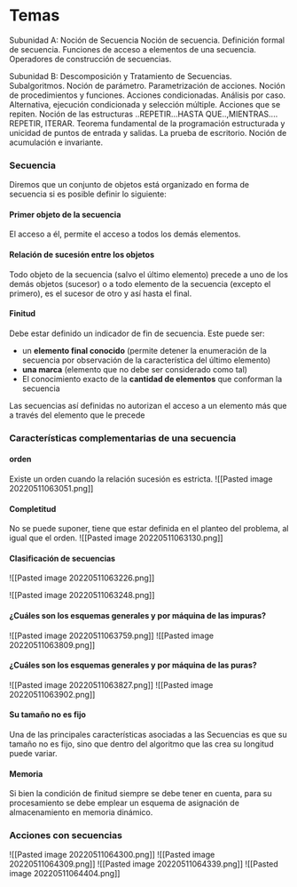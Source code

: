 # Temas 
Subunidad A: Noción de Secuencia Noción de secuencia. Definición formal de secuencia. Funciones de acceso a elementos de una secuencia. Operadores de construcción de secuencias.

Subunidad B: Descomposición y Tratamiento de Secuencias. Subalgoritmos. Noción de parámetro. Parametrización de acciones. Noción de procedimientos y funciones. Acciones condicionadas. Análisis por caso. Alternativa, ejecución condicionada y selección múltiple. Acciones que se repiten. Noción de las estructuras ..REPETIR...HASTA QUE..,MIENTRAS.... REPETIR, ITERAR. Teorema fundamental de la programación estructurada y unicidad de puntos de entrada y salidas. La prueba de escritorio. Noción de acumulación e invariante.


### Secuencia 
Diremos que un conjunto de objetos está organizado en forma de secuencia si es posible definir lo siguiente: 

#### Primer objeto de la secuencia 
El acceso a él, permite el acceso a todos los demás elementos. 


#### Relación de sucesión entre los objetos 
Todo objeto de la secuencia (salvo el último elemento) precede a uno de los demás objetos (sucesor) o a todo elemento de la secuencia (excepto el primero), es el sucesor de otro y así hasta el final.




#### Finitud 
Debe estar definido un indicador de fin de secuencia. Este puede ser:
+ un **elemento final conocido** (permite detener la enumeración de la secuencia por observación de la característica del último elemento) 
+  **una marca** (elemento que no debe ser considerado como tal) 
+ El conocimiento exacto de la **cantidad de elementos** que conforman la secuencia 



Las secuencias así definidas no autorizan el acceso a un elemento más que a través del elemento que le precede



### Características complementarias de una secuencia 
#### orden 
Existe un orden cuando la relación sucesión es estricta. 
![[Pasted image 20220511063051.png]]



#### Completitud 
No se puede suponer, tiene que estar definida en el planteo del problema, al igual que el orden. 
![[Pasted image 20220511063130.png]]


#### Clasificación de secuencias 
![[Pasted image 20220511063226.png]]

![[Pasted image 20220511063248.png]]

#### ¿Cuáles son los esquemas generales y por máquina de las impuras?
![[Pasted image 20220511063759.png]]
![[Pasted image 20220511063809.png]]


#### ¿Cuáles son los esquemas generales y por máquina de las puras?
![[Pasted image 20220511063827.png]]
![[Pasted image 20220511063902.png]]



#### Su tamaño no es fijo
Una de las principales características asociadas a las Secuencias es que su tamaño no es fijo, sino que dentro del algoritmo que las crea su longitud puede variar.



#### Memoria 
Si bien la condición de finitud siempre se debe tener en cuenta, para su procesamiento se debe emplear un esquema de asignación de almacenamiento en memoria dinámico.


### Acciones con secuencias 
![[Pasted image 20220511064300.png]]
![[Pasted image 20220511064309.png]]
![[Pasted image 20220511064339.png]]
![[Pasted image 20220511064404.png]]



















